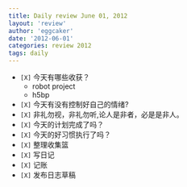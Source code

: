 ```yaml
---
title: Daily review June 01, 2012 
layout: 'review'
author: 'eggcaker'
date: '2012-06-01'
categories: review 2012
tags: daily
---
```



  * `[X]` 今天有哪些收获？ 
    * robot project 
    * h5bp 
  * `[X]` 今天有没有控制好自己的情绪? 
  * `[X]` 非礼勿视，非礼勿听,论人是非者，必是是非人。 
  * `[X]` 今天的计划完成了吗？ 
  * `[X]` 今天的好习惯执行了吗？ 
  * `[X]` 整理收集篮 
  * `[X]` 写日记 
  * `[X]` 记账 
  * `[X]` 发布日志草稿 

